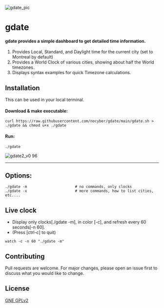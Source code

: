 
![gdate_pic](https://user-images.githubusercontent.com/87066300/199491157-2b0fc275-0ff0-40a5-b611-ea4a986a0e6b.png)

# gdate

#### gdate provides a simple dashboard to get detailed time information.
  1) Provides Local, Standard, and Daylight time for the current city (set to Montreal by default) 
  2) Provides a World Clock of various cities, showing about half the World timezones.
  3) Displays syntax examples for quick Timezone calculations.


## Installation
This can be used in your local terminal.

#### Download & make executable:
```
curl https://raw.githubusercontent.com/nocyber/gdate/main/gdate.sh > ./gdate && chmod u+x ./gdate
```

#### Run:
```
./gdate
```

![gdate2_v0 96](https://user-images.githubusercontent.com/87066300/199619017-5da0165d-34cc-4749-93c7-000fc94bb2ad.png)


---

## Options:
```
./gdate -m                      # no commands, only clocks
./gdate -x                      # more commands, how to list cities, etc....
```

## Live clock
- Display only clocks[./gdate -m], in color [-c], and refresh every 60 seconds[-n 60].
- (Press [ctrl-c] to quit)
```
watch -c -n 60 "./gdate -m"
```




## Contributing
Pull requests are welcome. For major changes, please open an issue first to discuss what you would like to change.


## License
[GNE GPLv2](https://www.gnu.org/licenses/old-licenses/gpl-2.0.en.html)
